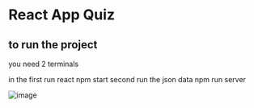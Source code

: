 # React App Quiz

## to run the project
you need 2 terminals

in the first run react npm start
second run the json data npm run server



![image](https://github.com/georgeAbouKhalil/React-Quiz/assets/88317294/3fa7a881-9dce-4684-b103-bd2c228cbef4)
